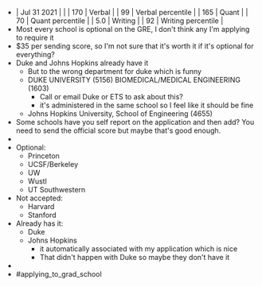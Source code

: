- | Jul 31 2021 |  |
  | 170  | Verbal  |
  | 99 | Verbal percentile |
  | 165  | Quant |
  | 70 | Quant percentile |
  | 5.0  | Writing |
  | 92 | Writing percentile |
- Most every school is optional on the GRE, I don't think any I'm applying to require it
- $35 per sending score, so I'm not sure that it's worth it if it's optional for everything?
- Duke and Johns Hopkins already have it
	- But to the wrong department for duke which is funny
	- DUKE UNIVERSITY (5156) BIOMEDICAL/MEDICAL ENGINEERING (1603)
		- Call or email Duke or ETS to ask about this?
		- it's administered in the same school so I feel like it should be fine
	- Johns Hopkins University, School of Engineering (4655)
- Some schools have you self report on the application and then add? You need to send the official score but maybe that's good enough.
-
- Optional:
	- Princeton
	- UCSF/Berkeley
	- UW
	- Wustl
	- UT Southwestern
- Not accepted:
	- Harvard
	- Stanford
- Already has it:
	- Duke
	- Johns Hopkins
		- it automatically associated with my application which is nice
		- That didn't happen with Duke so maybe they don't have it
-
- #applying_to_grad_school
